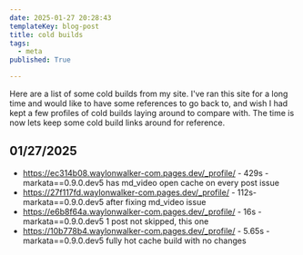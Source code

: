 ```yaml
---
date: 2025-01-27 20:28:43
templateKey: blog-post
title: cold builds
tags:
  - meta
published: True

---
```


Here are a list of some cold builds from my site.  I've ran this site for a
long time and would like to have some references to go back to, and wish I had
kept a few profiles of cold builds laying around to compare with. The time is
now lets keep some cold build links around for reference.

## 01/27/2025

* <https://ec314b08.waylonwalker-com.pages.dev/_profile/> - 429s - markata==0.9.0.dev5 has md_video open cache on every post issue
* <https://27f117fd.waylonwalker-com.pages.dev/_profile/> - 112s- markata==0.9.0.dev5 after fixing md_video issue
* <https://e6b8f64a.waylonwalker-com.pages.dev/_profile/> - 16s - markata==0.9.0.dev5 1 post not skipped, this one
* <https://10b778b4.waylonwalker-com.pages.dev/_profile/> - 5.65s - markata==0.9.0.dev5 fully hot cache build with no changes
